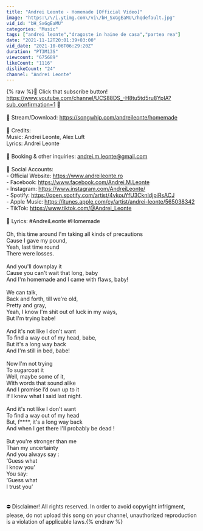 ```yaml
---
title: "Andrei Leonte - Homemade [Official Video]"
image: "https:\/\/i.ytimg.com\/vi\/bH_SxGgEaMU\/hqdefault.jpg"
vid_id: "bH_SxGgEaMU"
categories: "Music"
tags: ["andrei leonte","dragoste in haine de casa","partea rea"]
date: "2021-11-12T20:01:39+03:00"
vid_date: "2021-10-06T06:29:20Z"
duration: "PT3M13S"
viewcount: "675689"
likeCount: "1116"
dislikeCount: "24"
channel: "Andrei Leonte"
---
```

{% raw %}🔔 Click that subscribe button! <a rel="nofollow" target="blank" href="https://www.youtube.com/channel/UCS88DS_-H8tu5td5ru8YpIA?sub_confirmation=1">https://www.youtube.com/channel/UCS88DS_-H8tu5td5ru8YpIA?sub_confirmation=1</a> 🎵 <br /><br /> 🎵 Stream/Download: <a rel="nofollow" target="blank" href="https://songwhip.com/andreileonte/homemade">https://songwhip.com/andreileonte/homemade</a><br /><br />📝 Credits: <br />Music: Andrei Leonte, Alex Luft<br />Lyrics: Andrei Leonte<br /><br />📝  Booking &amp; other inquiries: andrei.m.leonte@gmail.com <br /><br />📝 Social Accounts:<br />- Official Website: <a rel="nofollow" target="blank" href="https://www.andreileonte.ro">https://www.andreileonte.ro</a><br />- Facebook: <a rel="nofollow" target="blank" href="https://www.facebook.com/Andrei.M.Leonte">https://www.facebook.com/Andrei.M.Leonte</a><br />- Instagram: <a rel="nofollow" target="blank" href="https://www.instagram.com/AndreiLeonte/">https://www.instagram.com/AndreiLeonte/</a><br />- Spotify: <a rel="nofollow" target="blank" href="https://open.spotify.com/artist/4vkouYfU3CknIdjpiRsACJ">https://open.spotify.com/artist/4vkouYfU3CknIdjpiRsACJ</a><br />- Apple Music: <a rel="nofollow" target="blank" href="https://itunes.apple.com/cy/artist/andrei-leonte/565038342">https://itunes.apple.com/cy/artist/andrei-leonte/565038342</a><br />- TikTok: <a rel="nofollow" target="blank" href="https://www.tiktok.com/@Andrei_Leonte">https://www.tiktok.com/@Andrei_Leonte</a><br /><br />📝 Lyrics: #AndreiLeonte #Homemade<br /><br />Oh, this time around I'm taking all kinds of precautions <br />Cause I gave my pound,<br />Yeah, last time round<br />There were losses.<br /><br />And you'll downplay it <br />Cause you can't wait that long, baby<br />And I'm homemade and I came with flaws, baby! <br /><br />We can talk,<br />Back and forth, till we're old,<br />Pretty and gray, <br />Yeah, I know I'm shit out of luck in my ways,<br />But I'm trying babe!<br /><br />And it's not like I don't want <br />To find a way out of my head, babe, <br />But it's a long way back <br />And I'm still in bed, babe!<br /><br />Now I'm not trying <br />To sugarcoat it<br />Well, maybe some of it, <br />With words that sound alike<br />And I promise I’d own up to it<br />If I knew what I said last night. <br /><br />And it's not like I don't want <br />To find a way out of my head <br />But, f****, it's a long way back <br />And when I get there I'll probably be dead !<br /><br />But you're stronger than me<br />Than my uncertainty <br />And you always say :<br />‘Guess what <br />I know you’<br />You say:<br />‘Guess what<br />I trust you’<br /><br /><br />⛔ Disclaimer! All rights reserved. In order to avoid copyright infrigment, please, do not upload this song on your channel, unauthorized reproduction is a violation of applicable laws.{% endraw %}
